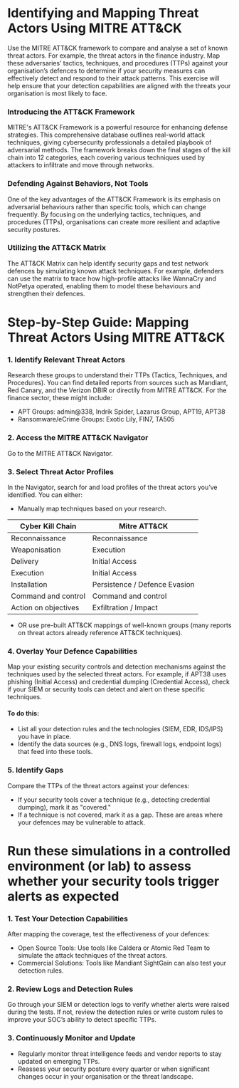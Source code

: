 # Identifying and Mapping Threat Actors Using MITRE ATT&CK

Use the MITRE ATT&CK framework to compare and analyse a set of known threat actors. For example, the threat actors in the finance industry. Map these adversaries’ tactics, techniques, and procedures (TTPs) against your organisation’s defences to determine if your security measures can effectively detect and respond to their attack patterns. This exercise will help ensure that your detection capabilities are aligned with the threats your organisation is most likely to face.

### Introducing the ATT&CK Framework
MITRE's ATT&CK Framework is a powerful resource for enhancing defense strategies. This comprehensive database outlines real-world attack techniques, giving cybersecurity professionals a detailed playbook of adversarial methods. The framework breaks down the final stages of the kill chain into 12 categories, each covering various techniques used by attackers to infiltrate and move through networks.

### Defending Against Behaviors, Not Tools
One of the key advantages of the ATT&CK Framework is its emphasis on adversarial behaviours rather than specific tools, which can change frequently. By focusing on the underlying tactics, techniques, and procedures (TTPs), organisations can create more resilient and adaptive security postures.

### Utilizing the ATT&CK Matrix
The ATT&CK Matrix can help identify security gaps and test network defences by simulating known attack techniques. For example, defenders can use the matrix to trace how high-profile attacks like WannaCry and NotPetya operated, enabling them to model these behaviours and strengthen their defences.

# Step-by-Step Guide: Mapping Threat Actors Using MITRE ATT&CK

### 1. Identify Relevant Threat Actors
Research these groups to understand their TTPs (Tactics, Techniques, and Procedures). You can find detailed reports from sources such as Mandiant, Red Canary, and the Verizon DBIR or directily from MITRE ATT&CK. For the finance sector, these might include:
- APT Groups: admin@338, Indrik Spider, Lazarus Group, APT19, APT38
- Ransomware/eCrime Groups: Exotic Lily, FIN7, TA505

### 2. Access the MITRE ATT&CK Navigator
Go to the MITRE ATT&CK Navigator.

### 3. Select Threat Actor Profiles
In the Navigator, search for and load profiles of the threat actors you’ve identified. You can either:
- Manually map techniques based on your research.

| Cyber Kill Chain       | Mitre ATT&CK |
|--------------------------|---------------------|
|  Reconnaissance          |Reconnaissance |
| Weaponisation            | Execution|
| Delivery                 | Initial Access|
| Execution                | Initial Access|
| Installation             | Persistence / Defence Evasion|
| Command and control      | Command and control|
| Action on objectives     | Exfiltration  / Impact|
- OR use pre-built ATT&CK mappings of well-known groups (many reports on threat actors already reference ATT&CK techniques).



### 4. Overlay Your Defence Capabilities
Map your existing security controls and detection mechanisms against the techniques used by the selected threat actors. For example, if APT38 uses phishing (Initial Access) and credential dumping (Credential Access), check if your SIEM or security tools can detect and alert on these specific techniques.
#### To do this:
- List all your detection rules and the technologies (SIEM, EDR, IDS/IPS) you have in place.
- Identify the data sources (e.g., DNS logs, firewall logs, endpoint logs) that feed into these tools.

### 5. Identify Gaps
Compare the TTPs of the threat actors against your defences:
- If your security tools cover a technique (e.g., detecting credential dumping), mark it as "covered."
- If a technique is not covered, mark it as a gap. These are areas where your defences may be vulnerable to attack.

# Run these simulations in a controlled environment (or lab) to assess whether your security tools trigger alerts as expected

### 1. Test Your Detection Capabilities
After mapping the coverage, test the effectiveness of your defences:
- Open Source Tools: Use tools like Caldera or Atomic Red Team to simulate the attack techniques of the threat actors.
- Commercial Solutions: Tools like Mandiant SightGain can also test your detection rules.

### 2. Review Logs and Detection Rules
Go through your SIEM or detection logs to verify whether alerts were raised during the tests. If not, review the detection rules or write custom rules to improve your SOC’s ability to detect specific TTPs.

### 3. Continuously Monitor and Update
- Regularly monitor threat intelligence feeds and vendor reports to stay updated on emerging TTPs.
- Reassess your security posture every quarter or when significant changes occur in your organisation or the threat landscape.


